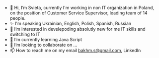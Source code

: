 - 👋 Hi, I’m Svieta,  currently I'm working in non IT organization in Poland, on the position of Customer Service Supervisor, leading team of 14 people. 
- ✨ I'm speaking Ukrainian, English, Polish, Spanish, Russian
- 👀 I’m interested in develepoding absolutly new for me IT skills and switching to IT 
- 🌱 I’m currently learning Java Script 
- 💞️ I’m looking to collaborate on ...
- 📫 How to reach me on my email bakhm.s@gmail.com, LinkedIn

<!---
SvietaB/SvietaB is a ✨ special ✨ repository because its `README.md` (this file) appears on your GitHub profile.
You can click the Preview link to take a look at your changes.
--->
